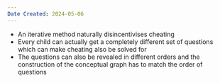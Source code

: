 ```yaml
---
Date Created: 2024-05-06
---
```

- An iterative method naturally disincentivises cheating
- Every child can actually get a completely different set of questions which can make cheating also be solved for
- The questions can also be revealed in different orders and the construction of the conceptual graph has to match the order of questions